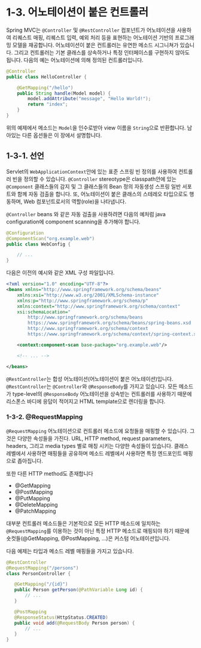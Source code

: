 # 1-3. 어노테이션이 붙은 컨트롤러
Spring MVC는 `@Controller` 및 `@RestController` 컴포넌트가 어노테이션을 사용하여 리퀘스트 매핑, 리퀘스트 
입력, 예외 처리 등을 표현하는 어노테이션 기반의 프로그래밍 모델을 재공합니다. 어노테이션이 붙은 컨트롤러는 유연한 
메소드 시그니쳐가 있습니다. 그리고 컨트롤러는 기본 클래스를 상속하거나 특정 인터페이스를 구현하지 않아도 됩니다. 
다음의 예는 어노테이션에 의해 정의된 컨트롤러입니다.
```java
@Controller
public class HelloController {

    @GetMapping("/hello")
    public String handle(Model model) {
        model.addAttribute("message", "Hello World!");
        return "index";
    }
}
``` 
위의 예제에서 메소드는 `Model`을 인수로받아 view 이름을 `String`으로 반환합니다. 남아있는 다른 옵션들은 이 장에서 
설명합니다.
## 1-3-1. 선언
Servlet의 `WebApplicationContext`안에 있는 표준 스프링 빈 정의를 사용하여 컨트롤러 빈을 정의할 수 있습니다. 
`@Controller` stereotype은 classpath안에 있는 `@Component` 클래스들의 감지 및 그 클래스들의 
Bean 정의 자동생성 스프링 일반 서포트와 함께 자동 검출을 합니다. 또, 어노테이션이 붙은 클래스의 스테레오 타입으로도 행동하며, 
Web 컴포넌트로서의 역할(role)을 나타냅니다.

`@Controller` beans 와 같은 자동 검출을 사용하려면 다음의 예처럼 java configuration에 component scanning을 추가해야 합니다.
```java
@Configuration
@ComponentScan("org.example.web")
public class WebConfig {

    // ...
}
```  
다음은 이전의 예시와 같은 XML 구성 파일입니다.
```xml
<?xml version="1.0" encoding="UTF-8"?>
<beans xmlns="http://www.springframework.org/schema/beans"
    xmlns:xsi="http://www.w3.org/2001/XMLSchema-instance"
    xmlns:p="http://www.springframework.org/schema/p"
    xmlns:context="http://www.springframework.org/schema/context"
    xsi:schemaLocation="
        http://www.springframework.org/schema/beans
        https://www.springframework.org/schema/beans/spring-beans.xsd
        http://www.springframework.org/schema/context
        https://www.springframework.org/schema/context/spring-context.xsd">

    <context:component-scan base-package="org.example.web"/>

    <!-- ... -->

</beans>
```
`@RestController`는 합성 어노테이션(어노테이션이 붙은 어노테이션)입니다. `@RestController`는 `@Controller`와 `@ResponseBody`를 
가지고 있습니다. 모든 메소드가 type-level의 `@ResponseBody` 어노테이션을 상속받는 컨트롤러를 사용하기 때문에 리스폰스 바디에 응답이 적어지고 
HTML template으로 렌더링을 합니다.
### 1-3-2. @RequestMapping
`@RequestMapping` 어노테이션으로 컨트롤러 메소드에 요청들을 매핑할 수 있습니다. 그것은 다양한 속성들을 가진다. URL, HTTP method, 
request parameters, headers, 그리고 media types 별로 매칭 시키는 다양한 속성들이 있습니다. 클래스 레벨에서 사용하면 매핑들을 공유하며 
메소드 레벨에서 사용하면 특정 엔드포인트 매핑으로 좁아집니다.

또한 다른 HTTP method도 존재합니다
- @GetMapping
- @PostMapping
- @PutMapping
- @DeleteMapping
- @PatchMapping

대부분 컨트롤러 메소드들은 기본적으로 모든 HTTP 메소드에 일치하는 `@RequestMapping`를 이용하는 것이 아닌 특정 HTTP 메소드로 매핑되야 하기 때문에 
숏컷들(@GetMapping, @PostMapping, ...)은 커스텀 어노테이션입니다.

다음 예제는 타입과 메소드 레벨 매핑들을 가지고 있습니다.
 ```java
@RestController
@RequestMapping("/persons")
class PersonController {

    @GetMapping("/{id}")
    public Person getPerson(@PathVariable Long id) {
        // ...
    }

    @PostMapping
    @ResponseStatus(HttpStatus.CREATED)
    public void add(@RequestBody Person person) {
        // ...
    }
}
```
